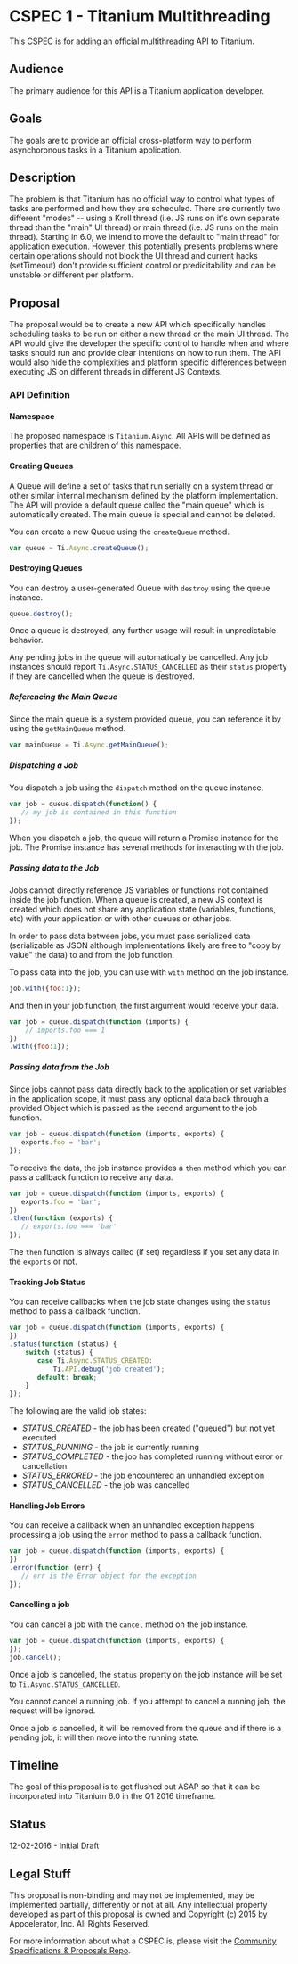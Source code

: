 # CSPEC 1 - Titanium Multithreading

This [CSPEC](https://github.com/appcelerator/cspec) is for adding an official multithreading API to Titanium.

## Audience

The primary audience for this API is a Titanium application developer.

## Goals

The goals are to provide an official cross-platform way to perform asynchoronous tasks in a Titanium application.

## Description

The problem is that Titanium has no official way to control what types of tasks are performed and how they are scheduled.  There are currently two different "modes" -- using a Kroll thread (i.e. JS runs on it's own separate thread than the "main" UI thread) or main thread (i.e. JS runs on the main thread).  Starting in 6.0, we intend to move the default to "main thread" for application execution.  However, this potentially presents problems where certain operations should not block the UI thread and current hacks (setTimeout) don't provide sufficient control or predicitability and can be unstable or different per platform.

## Proposal

The proposal would be to create a new API which specifically handles scheduling tasks to be run on either a new thread or the main UI thread.  The API would give the developer the specific control to handle when and where tasks should run and provide clear intentions on how to run them.  The API would also hide the complexities and platform specific differences between executing JS on different threads in different JS Contexts.

### API Definition

#### Namespace

The proposed namespace is `Titanium.Async`.  All APIs will be defined as properties that are children of this namespace.

#### Creating Queues

A Queue will define a set of tasks that run serially on a system thread or other similar internal mechanism defined by the platform implementation.  The API will provide a default queue called the "main queue" which is automatically created.  The main queue is special and cannot be deleted.

You can create a new Queue using the `createQueue` method.

```javascript
var queue = Ti.Async.createQueue();
```

#### Destroying Queues

You can destroy a user-generated Queue with `destroy` using the queue instance.

```javascript
queue.destroy();
```

Once a queue is destroyed, any further usage will result in unpredictable behavior.

Any pending jobs in the queue will automatically be cancelled.  Any job instances should report `Ti.Async.STATUS_CANCELLED` as their `status` property if they are cancelled when the queue is destroyed.

##### Referencing the Main Queue

Since the main queue is a system provided queue, you can reference it by using the `getMainQueue` method.

```javascript
var mainQueue = Ti.Async.getMainQueue();
```

##### Dispatching a Job

You dispatch a job using the `dispatch` method on the queue instance.

```javascript
var job = queue.dispatch(function() {
   // my job is contained in this function
});
```

When you dispatch a job, the queue will return a Promise instance for the job.  The Promise instance has several methods for interacting with the job.

##### Passing data to the Job

Jobs cannot directly reference JS variables or functions not contained inside the job function.  When a queue is created, a new JS context is created which does not share any application state (variables, functions, etc) with your application or with other queues or other jobs.

In order to pass data between jobs, you must pass serialized data (serializable as JSON although implementations likely are free to "copy by value" the data) to and from the job function.

To pass data into the job, you can use with `with` method on the job instance.

```javascript
job.with({foo:1});
```

And then in your job function, the first argument would receive your data.

```javascript
var job = queue.dispatch(function (imports) {
    // imports.foo === 1
})
.with({foo:1});
```

##### Passing data from the Job

Since jobs cannot pass data directly back to the application or set variables in the application scope, it must pass any optional data back through a provided Object which is passed as the second argument to the job function.

```javascript
var job = queue.dispatch(function (imports, exports) {
   exports.foo = 'bar';
});
```

To receive the data, the job instance provides a `then` method which you can pass a callback function to receive any data.

```javascript
var job = queue.dispatch(function (imports, exports) {
   exports.foo = 'bar';
})
.then(function (exports) {
   // exports.foo === 'bar'
});
```

The `then` function is always called (if set) regardless if you set any data in the `exports` or not.

#### Tracking Job Status

You can receive callbacks when the job state changes using the `status` method to pass a callback function.

```javascript
var job = queue.dispatch(function (imports, exports) {
})
.status(function (status) {
    switch (status) {
       case Ti.Async.STATUS_CREATED:
           Ti.API.debug('job created');
       default: break;
    }
});
```

The following are the valid job states:

- *STATUS_CREATED* - the job has been created ("queued") but not yet executed
- *STATUS_RUNNING* - the job is currently running
- *STATUS_COMPLETED* - the job has completed running without error or cancellation
- *STATUS_ERRORED* - the job encountered an unhandled exception
- *STATUS_CANCELLED* - the job was cancelled
 
#### Handling Job Errors

You can receive a callback when an unhandled exception happens processing a job using the `error` method to pass a callback function.

```javascript
var job = queue.dispatch(function (imports, exports) {
})
.error(function (err) {
   // err is the Error object for the exception
});
```

#### Cancelling a job

You can cancel a job with the `cancel` method on the job instance.

```javascript
var job = queue.dispatch(function (imports, exports) {
});
job.cancel();
```

Once a job is cancelled, the `status` property on the job instance will be set to `Ti.Async.STATUS_CANCELLED`.

You cannot cancel a running job. If you attempt to cancel a running job, the request will be ignored.

Once a job is cancelled, it will be removed from the queue and if there is a pending job, it will then move into the running state.


## Timeline

The goal of this proposal is to get flushed out ASAP so that it can be incorporated into Titanium 6.0 in the Q1 2016 timeframe.

## Status

12-02-2016 - Initial Draft

## Legal Stuff

This proposal is non-binding and may not be implemented, may be implemented partially, differently or not at all. Any intellectual property developed as part of this proposal is owned and Copyright (c) 2015 by Appcelerator, Inc. All Rights Reserved.

For more information about what a CSPEC is, please visit the [Community Specifications & Proposals Repo](https://github.com/appcelerator/cspec).
